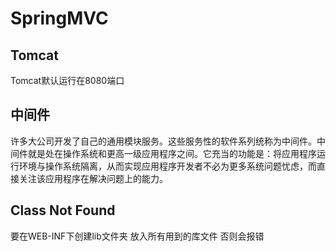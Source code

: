# SpringMVC

## Tomcat

Tomcat默认运行在8080端口

## 中间件

许多大公司开发了自己的通用模块服务。这些服务性的软件系列统称为中间件。中间件就是处在操作系统和更高一级应用程序之间。它充当的功能是：将应用程序运行环境与操作系统隔离，从而实现应用程序开发者不必为更多系统问题忧虑，而直接关注该应用程序在解决问题上的能力。

## Class Not Found

要在WEB-INF下创建lib文件夹 放入所有用到的库文件 否则会报错